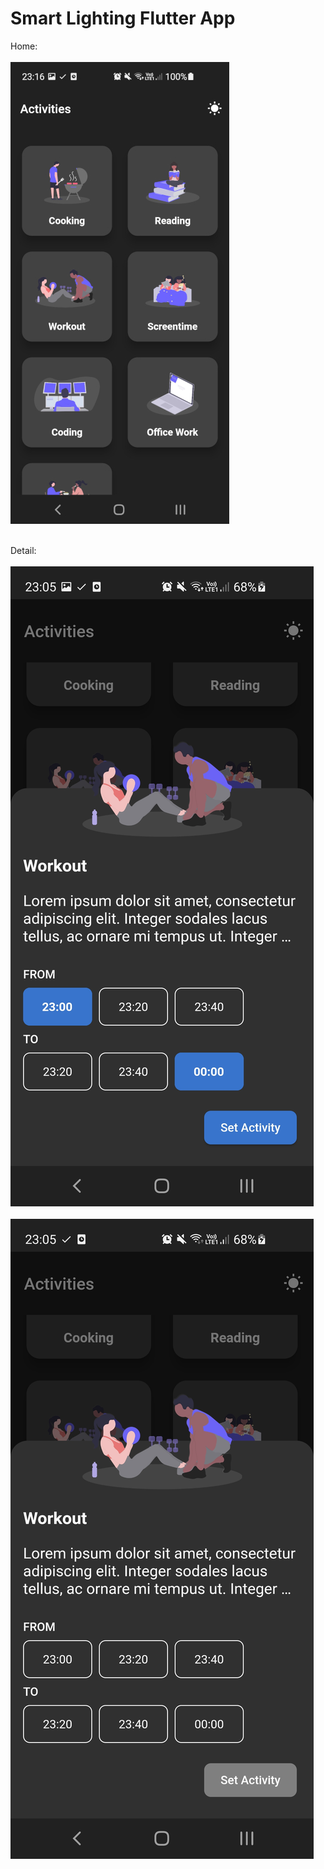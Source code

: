 # Smart Lighting Flutter App

Home:
<br><br>
![screnshot_app](md-assets/main.jpg)
<br><br>

Detail:
<br><br>
![screnshot_app](md-assets/select_time.jpg)
<br><br>
![screnshot_app](md-assets/select_time_disabled.jpg)
<br><br>